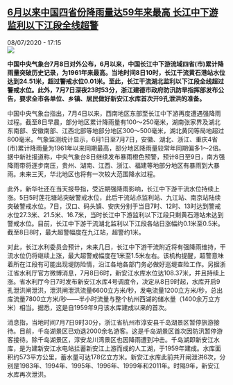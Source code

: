 <!--1594223793000-->
[6月以来中国四省份降雨量达59年来最高 长江中下游监利以下江段全线超警](http://www.rfi.fr//cn/%E4%B8%AD%E5%9B%BD/20200708-6%E6%9C%88%E4%BB%A5%E6%9D%A5%E4%B8%AD%E5%9B%BD%E5%9B%9B%E7%9C%81%E4%BB%BD%E9%99%8D%E9%9B%A8%E9%87%8F%E8%BE%BE59%E5%B9%B4%E6%9D%A5%E6%9C%80%E9%AB%98-%E9%95%BF%E6%B1%9F%E4%B8%AD%E4%B8%8B%E6%B8%B8%E7%9B%91%E5%88%A9%E4%BB%A5%E4%B8%8B%E6%B1%9F%E6%AE%B5%E5%85%A8%E7%BA%BF%E8%B6%85%E8%AD%A6)
------

<div>08/07/2020 - 17:15</div><img src="https://s.rfi.fr/media/display/7189b8dc-c12b-11ea-823d-005056bff430/w:310/p:16x9/Apps_600x350_2020070814522683282.jpg"><p><strong>中国中央气象台7月8日对外公布，6月以来，中国长江中下游流域四省(市)累计降雨量突破历史记录，为1961年来最高。当地时间8日10时，长江干流黄石港站水位达到24.51米，超过警戒水位0.01米。至此，长江干流湖北监利以下江段全线超过警戒水位。此外，7月7日深夜23时53分，浙江建德市政府防汛防旱指挥部发布公告，要求全市各单位、乡镇、居民做好新安江水库首次开9孔泄洪的准备。</strong></p><div class="t-content__body u-clearfix"><div class="m-interstitial"></div><p>中国中央气象台指出，7月4日以来，西南地区东部至长江中下游再度遭遇强降雨过程。截至8日早晨，部分地区累计降雨量有100～250毫米，湖南张家界及湖北东南部、安徽南部、江西北部等地部分地区300～500毫米，湖北黄冈等局地超过800毫米。气象监测统计显示，6月1日至7月7日，安徽、湖北、浙江、重庆4省(市)累计降雨量为1961年以来同期最高，部分地区降雨量较常年同期偏多1～2倍。据中新社报道称，中央气象台8日继续发布暴雨橙色预警，预计8日至9日，南方强降雨带将逐步南压，贵州、湖南、江西、浙江、福建等地部分地区有暴雨到大暴雨。未来三天，华北地区也将有一次较大范围降水过程。</p><p>此外，新华社还在当天报导指，受近期强降雨影响，长江中下游干流水位持续上涨。5日5时莲花塘站突破警戒水位，此后干流站点监利站、九江站、南京站陆续突破警戒水位。7日，汉口、码头镇、安庆分别于当日7时、12时、13时达到警戒水位27.3米、21.5米、16.7米，当时长江中下游监利以下江段只剩黄石港站未达到警戒水位。目前，长江中下游干流湖北监利以下江段各站日涨幅约0.1米至0.5米。截至8日8时，最大超警幅度在九江站，超警约1米。</p><p>对此，长江水利委员会预计，未来几日，长江中下游干流附近将有强降雨维持，干流水位仍将继续上涨，最大超警戒幅度在1米至1.5米左右。该机构提醒，超警意味着所在江段有可能出现堤防险情，沿江各地各部门务必做好巡堤查险工作。另据浙江省水利厅官方微博消息，7月8日6时，新安江水库水位达108.37米，并且持续上涨。省水利厅今日7时发布新安江水库4号调度令，决定从8日9时起，水库开启9孔泄洪闸泄洪，泄洪闸泄洪流量6600立方米/秒，发电流量1200立方米/秒，总出库流量7800立方米/秒——半小时流量与整个杭州西湖的储水量（1400余万立方米）相当。据悉，这是自1959年9月该水库建成以来的首次。</p><p>消息指，当地时间7月7日9时30分，浙江省杭州市淳安县千岛湖景区暂停旅游接待。目前，千岛湖景区已劝退2000余名游客。这是千岛湖景区首次因防汛暂停游客接待。除千岛湖景区，淳安龙川湾景区也因降雨遭到冲击。千岛湖即新安江水库，是为建新安江水电站拦蓄新安江上游而成的人工湖，于1959年建成。水库面积约573平方公里，蓄水量可达178亿立方米。新安江水库此前共开闸泄洪6次，分别是1983年、1994年、1995年、1996年、1999年和2011年。时隔9年，新安江水库再次泄洪。</p><p> </p><div class="o-self-promo o-self-promo--nl o-self-promo--hidden" data-selfpromo-newsletter></div><div class="o-self-promo o-self-promo--app o-self-promo--hidden" data-selfpromo-app></div></div>
